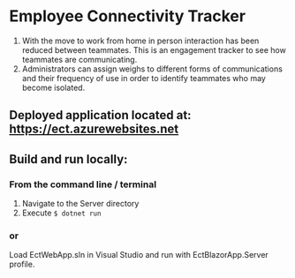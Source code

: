 # Employee Connectivity Tracker

1. With the move to work from home in person interaction has been reduced between teammates.
This is an engagement tracker to see how teammates are communicating.
1. Administrators can assign weighs to different forms of communications and their
frequency of use in order to identify teammates who may become isolated.

## Deployed application located at: https://ect.azurewebsites.net

## Build and run locally:
### From the command line / terminal
1. Navigate to the Server directory
1. Execute ``$ dotnet run``

### or
Load EctWebApp.sln in Visual Studio and run with EctBlazorApp.Server profile.
